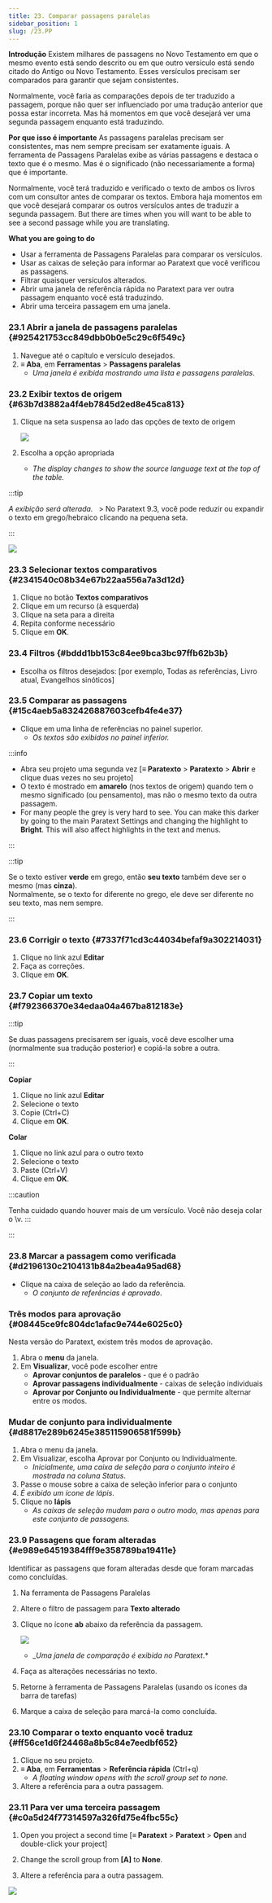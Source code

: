 ```yaml
---
title: 23. Comparar passagens paralelas
sidebar_position: 1
slug: /23.PP
---
```




**Introdução**  Existem milhares de passagens no Novo Testamento em que o mesmo evento está sendo descrito ou em que outro versículo está sendo citado do Antigo ou Novo Testamento. Esses versículos precisam ser comparados para garantir que sejam consistentes.


Normalmente, você faria as comparações depois de ter traduzido a passagem, porque não quer ser influenciado por uma tradução anterior que possa estar incorreta. Mas há momentos em que você desejará ver uma segunda passagem enquanto está traduzindo.


**Por que isso é importante**  As passagens paralelas precisam ser consistentes, mas nem sempre precisam ser exatamente iguais. A ferramenta de Passagens Paralelas exibe as várias passagens e destaca o texto que é o mesmo. Mas é o significado (não necessariamente a forma) que é importante.


Normalmente, você terá traduzido e verificado o texto de ambos os livros com um consultor antes de comparar os textos. Embora haja momentos em que você desejará comparar os outros versículos antes de traduzir a segunda passagem. But there are times when you will want to be able to see a second passage while you are translating.


**What you are going to do**

- Usar a ferramenta de Passagens Paralelas para comparar os versículos.
- Usar as caixas de seleção para informar ao Paratext que você verificou as passagens.
- Filtrar quaisquer versículos alterados.
- Abrir uma janela de referência rápida no Paratext para ver outra passagem enquanto você está traduzindo.
- Abrir uma terceira passagem em uma janela.

### 23.1 Abrir a janela de passagens paralelas {#925421753cc849dbb0b0e5c29c6f549c}

1. Navegue até o capítulo e versículo desejados.
2. **≡ Aba**, em **Ferramentas** \> **Passagens paralelas**
    - *Uma janela é exibida mostrando uma lista e passagens paralelas*.

### 23.2 Exibir textos de origem {#63b7d3882a4f4eb7845d2ed8e45ca813}

1. Clique na seta suspensa ao lado das opções de texto de origem

    ![](./586542551.png)

2. Escolha a opção apropriada
    - _The display changes to show the source language text at the top of the table._

:::tip

*A exibição será alterada.*   > No Paratext 9.3, você pode reduzir ou expandir o texto em grego/hebraico clicando na pequena seta.

:::




![](./406509394.png)


### 23.3 Selecionar textos comparativos {#2341540c08b34e67b22aa556a7a3d12d}

1. Clique no botão **Textos comparativos**
2. Clique em um recurso (à esquerda)
3. Clique na seta para a direita
4. Repita conforme necessário
5. Clique em **OK**.

### 23.4 Filtros {#bddd1bb153c84ee9bca3bc97ffb62b3b}

- Escolha os filtros desejados: [por exemplo, Todas as referências, Livro atual, Evangelhos sinóticos]

### 23.5 Comparar as passagens {#15c4aeb5a832426887603cefb4fe4e37}

- Clique em uma linha de referências no painel superior.
    - _Os textos são exibidos no painel inferior._

:::info

- Abra seu projeto uma segunda vez [**≡ Paratexto** \> **Paratexto** \> **Abrir** e clique duas vezes no seu projeto]
- O texto é mostrado em **amarelo** (nos textos de origem) quando tem o mesmo significado (ou pensamento), mas não o mesmo texto da outra passagem.
- For many people the grey is very hard to see. You can make this darker by going to the main Paratext Settings and changing the highlight to **Bright**. This will also affect highlights in the text and menus.

:::


:::tip

Se o texto estiver **verde** em grego, então **seu texto** também deve ser o mesmo (mas **cinza**).  
Normalmente, se o texto for diferente no grego, ele deve ser diferente no seu texto, mas nem sempre.

:::




### 23.6 Corrigir o texto {#7337f71cd3c44034befaf9a302214031}

1. Clique no link azul **Editar**
2. Faça as correções.
3. Clique em **OK**.

### 23.7 Copiar um texto {#f792366370e34edaa04a467ba812183e}


:::tip

Se duas passagens precisarem ser iguais, você deve escolher uma (normalmente sua tradução posterior) e copiá-la sobre a outra.

:::




**Copiar**

1. Clique no link azul **Editar**
2. Selecione o texto
3. Copie (Ctrl+C)
4. Clique em **OK**.

**Colar**

1. Clique no link azul para o outro texto
2. Selecione o texto
3. Paste (Ctrl+V)
4. Clique em **OK**.

:::caution

Tenha cuidado quando houver mais de um versículo. Você não deseja colar o \\v.
:::

:::




### 23.8 Marcar a passagem como verificada {#d2196130c2104131b84a2bea4a95ad68}

- Clique na caixa de seleção ao lado da referência.
    - *O conjunto de referências é aprovado*.

### Três modos para aprovação {#08445ce9fc804dc1afac9e744e6025c0}


Nesta versão do Paratext, existem três modos de aprovação.

1. Abra o **menu** da janela.
2. Em **Visualizar**, você pode escolher entre
    - **Aprovar conjuntos de paralelos** - que é o padrão
    - **Aprovar passagens individualmente** - caixas de seleção individuais
    - **Aprovar por Conjunto ou Individualmente** - que permite alternar entre os modos.

### Mudar de conjunto para individualmente {#d8817e289b6245e385115906581f599b}

1. Abra o menu da janela.
2. Em Visualizar, escolha Aprovar por Conjunto ou Individualmente.
    - *Inicialmente, uma caixa de seleção para o conjunto inteiro é mostrada na coluna Status*.
3. Passe o mouse sobre a caixa de seleção inferior para o conjunto
4. *É exibido um ícone de lápis*.
5. Clique no **lápis**
    - _As caixas de seleção mudam para o outro modo, mas apenas para este conjunto de passagens._

### 23.9 Passagens que foram alteradas {#e989e64519384fff9e358789ba19411e}


Identificar as passagens que foram alteradas desde que foram marcadas como concluídas.

1. Na ferramenta de Passagens Paralelas
2. Altere o filtro de passagem para **Texto alterado**
3. Clique no ícone **ab** abaixo da referência da passagem.

    ![](./1103066999.png)

    - _*Uma janela de comparação é exibida no Paratext*.*
4. Faça as alterações necessárias no texto.
5. Retorne à ferramenta de Passagens Paralelas (usando os ícones da barra de tarefas)
6. Marque a caixa de seleção para marcá-la como concluída.

### 23.10 Comparar o texto enquanto você traduz {#ff56ce1d6f24468a8b5c84e7eedbf652}

1. Clique no seu projeto.
2. **≡ Aba**, em **Ferramentas** \> **Referência rápida** (Ctrl+q)
    - _A floating_ _window_ _opens with the scroll group set to none._
3. Altere a referência para a outra passagem.

### 23.11 Para ver uma terceira passagem {#c0a5d24f77314597a326fd75e4fbc55c}


<div class='notion-row'>
<div class='notion-column' style={{width: 'calc((100% - (min(32px, 4vw) * 1)) * 0.5)'}}>

1. Open you project a second time [**≡ Paratext** > **Paratext** > **Open** and double-click your project]

2. Change the scroll group from **[A]** to **None**.

3. Altere a referência para a outra passagem.

</div><div className='notion-spacer'></div>

<div class='notion-column' style={{width: 'calc((100% - (min(32px, 4vw) * 1)) * 0.5)'}}>


![](./1458375744.png)


</div><div className='notion-spacer'></div>
</div>

